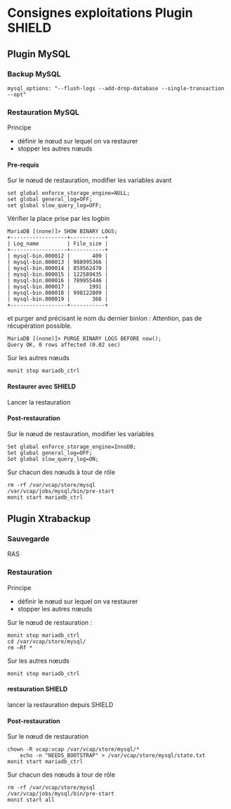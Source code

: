 # Consignes exploitations Plugin SHIELD 

## Plugin MySQL

### Backup MySQL

	mysql_options: "--flush-logs --add-drop-database --single-transaction  --opt"

### Restauration MySQL

Principe 
- définir le nœud sur lequel on va restaurer
- stopper les autres nœuds

#### Pre-requis  

Sur le nœud de restauration, modifier les variables avant   

	set global enforce_storage_engine=NULL;
	set global general_log=OFF;
	set global slow_query_log=OFF;

Vérifier la place prise par les logbin

	MariaDB [(none)]> SHOW BINARY LOGS;
	+------------------+-----------+
	| Log_name         | File_size |
	+------------------+-----------+
	| mysql-bin.000012 |       409 |
	| mysql-bin.000013 | 988995366 |
	| mysql-bin.000014 | 859562470 |
	| mysql-bin.000015 | 122589435 |
	| mysql-bin.000016 | 789955446 |
	| mysql-bin.000017 |      1991 |
	| mysql-bin.000018 | 998122809 |
	| mysql-bin.000019 |       366 |
	+------------------+-----------+
et purger and précisant le nom du dernier binlon : Attention, pas de récupération possible.

	MariaDB [(none)]> PURGE BINARY LOGS BEFORE now();
	Query OK, 0 rows affected (0.02 sec)
	

Sur les autres nœuds  

	monit stop mariadb_ctrl

#### Restaurer avec SHIELD
Lancer la restauration

#### Post-restauration

Sur le nœud de restauration, modifier les variables  
 
	Set global enforce_storage_engine=InnoDB;
	Set global general_log=OFF;
	Set global slow_query_log=ON;

Sur chacun des nœuds à tour de rôle  

	rm -rf /var/vcap/store/mysql
	/var/vcap/jobs/mysql/bin/pre-start
	monit start mariadb_ctrl

## Plugin Xtrabackup

### Sauvegarde

RAS

### Restauration

Principe 
- définir le nœud sur lequel on va restaurer
- stopper les autres nœuds

Sur le nœud de restauration :  

	monit stop mariadb_ctrl
	cd /var/vcap/store/mysql/
	rm –Rf *

Sur les autres nœuds  

	monit stop mariadb_ctrl
	
#### restauration SHIELD  

lancer la restauration depuis SHIELD 

#### Post-restauration 

Sur le nœud de restauration  

	chown -R vcap:vcap /var/vcap/store/mysql/*
        echo -n "NEEDS_BOOTSTRAP" > /var/vcap/store/mysql/state.txt
	monit start mariadb_ctrl

Sur chacun des nœuds à tour de rôle  

	rm -rf /var/vcap/store/mysql
	/var/vcap/jobs/mysql/bin/pre-start
	monit start all

